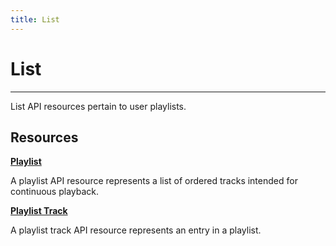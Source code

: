 ```yaml
---
title: List
---
```


# List

---

List API resources pertain to user playlists.

## Resources

**[Playlist](/list/playlist/)**

A playlist API resource represents a list of ordered tracks intended for continuous playback.

**[Playlist Track](/list/playlisttrack/)**

A playlist track API resource represents an entry in a playlist.